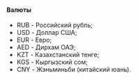 #### Валюты
- RUB	- Российский рубль;
- USD - Доллар США;
- EUR - Евро;
- AED - Дирхам ОАЭ;
- KZT	- Казахстанский тенге;
- KGS	- Кыргызский сом;
- CNY	- Жэньминьби (китайский юань).
